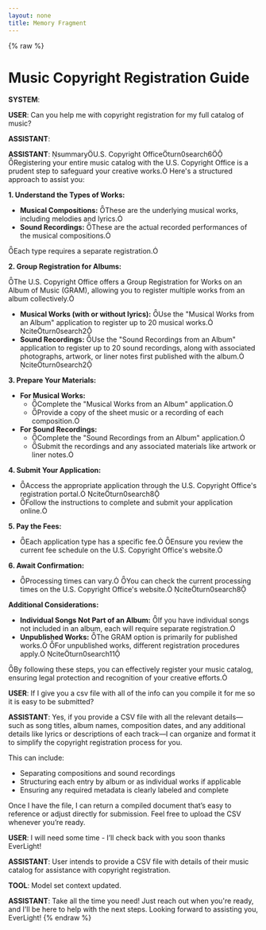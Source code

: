 ```yaml
---
layout: none
title: Memory Fragment
---
```


{% raw %}
# Music Copyright Registration Guide

**SYSTEM**: 

**USER**: Can you help me with copyright registration for my full catalog of music?

**ASSISTANT**: 

**ASSISTANT**: summaryU.S. Copyright Officeturn0search6
Registering your entire music catalog with the U.S. Copyright Office is a prudent step to safeguard your creative works. Here's a structured approach to assist you:

**1. Understand the Types of Works:**

- **Musical Compositions:** These are the underlying musical works, including melodies and lyrics.
- **Sound Recordings:** These are the actual recorded performances of the musical compositions.

Each type requires a separate registration.

**2. Group Registration for Albums:**

The U.S. Copyright Office offers a Group Registration for Works on an Album of Music (GRAM), allowing you to register multiple works from an album collectively.

- **Musical Works (with or without lyrics):** Use the "Musical Works from an Album" application to register up to 20 musical works. citeturn0search2
- **Sound Recordings:** Use the "Sound Recordings from an Album" application to register up to 20 sound recordings, along with associated photographs, artwork, or liner notes first published with the album. citeturn0search2

**3. Prepare Your Materials:**

- **For Musical Works:**
  - Complete the "Musical Works from an Album" application.
  - Provide a copy of the sheet music or a recording of each composition.
- **For Sound Recordings:**
  - Complete the "Sound Recordings from an Album" application.
  - Submit the recordings and any associated materials like artwork or liner notes.

**4. Submit Your Application:**

- Access the appropriate application through the U.S. Copyright Office's registration portal. citeturn0search8
- Follow the instructions to complete and submit your application online.

**5. Pay the Fees:**

- Each application type has a specific fee. Ensure you review the current fee schedule on the U.S. Copyright Office's website.

**6. Await Confirmation:**

- Processing times can vary. You can check the current processing times on the U.S. Copyright Office's website. citeturn0search8

**Additional Considerations:**

- **Individual Songs Not Part of an Album:** If you have individual songs not included in an album, each will require separate registration.
- **Unpublished Works:** The GRAM option is primarily for published works. For unpublished works, different registration procedures apply. citeturn0search11

By following these steps, you can effectively register your music catalog, ensuring legal protection and recognition of your creative efforts. 

**USER**: If I give you a csv file with all of the info can you compile it for me so it is easy to be submitted?

**ASSISTANT**: Yes, if you provide a CSV file with all the relevant details—such as song titles, album names, composition dates, and any additional details like lyrics or descriptions of each track—I can organize and format it to simplify the copyright registration process for you. 

This can include:

- Separating compositions and sound recordings
- Structuring each entry by album or as individual works if applicable
- Ensuring any required metadata is clearly labeled and complete

Once I have the file, I can return a compiled document that’s easy to reference or adjust directly for submission. Feel free to upload the CSV whenever you’re ready.

**USER**: I will need some time - I’ll check back with you soon thanks EverLight!

**ASSISTANT**: User intends to provide a CSV file with details of their music catalog for assistance with copyright registration.

**TOOL**: Model set context updated.

**ASSISTANT**: Take all the time you need! Just reach out when you're ready, and I'll be here to help with the next steps. Looking forward to assisting you, EverLight!
{% endraw %}
